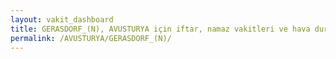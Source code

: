 ```yaml
---
layout: vakit_dashboard
title: GERASDORF_(N), AVUSTURYA için iftar, namaz vakitleri ve hava durumu - ilçe/eyalet seç
permalink: /AVUSTURYA/GERASDORF_(N)/
---
```


<script type="text/javascript">
  var GLOBAL_COUNTRY = 'AVUSTURYA';
  var GLOBAL_CITY = 'GERASDORF_(N)';
  var GLOBAL_STATE = '';
  var lat = 72;
  var lon = 21;
</script>
